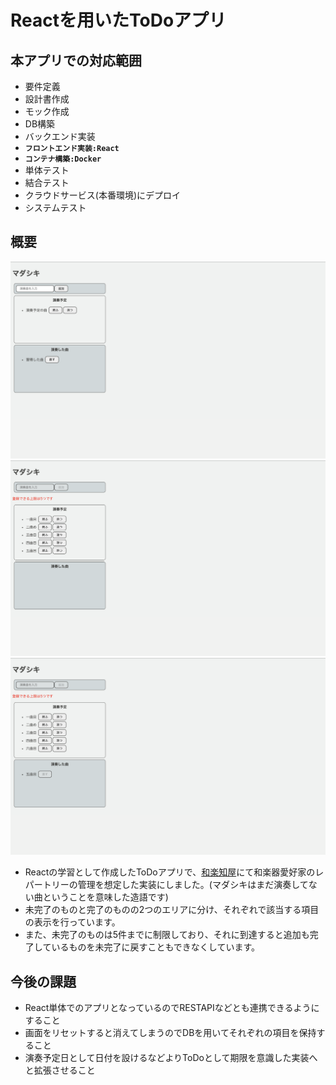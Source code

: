 # Reactを用いたToDoアプリ
## 本アプリでの対応範囲
- 要件定義
- 設計書作成
- モック作成
- DB構築
- バックエンド実装
- **`フロントエンド実装:React`**
- **`コンテナ構築:Docker`**
- 単体テスト
- 結合テスト
- クラウドサービス(本番環境)にデプロイ
- システムテスト
## 概要
![画面](/reactToDo.png)
![五曲](/fiveSongs.png)
![六曲](/sixSongs.png)
- Reactの学習として作成したToDoアプリで、[和楽知屋](https://github.com/MasaNakamura-ctrl/WaGotcha)にて和楽器愛好家のレパートリーの管理を想定した実装にしました。(マダシキはまだ演奏してない曲ということを意味した造語です)
- 未完了のものと完了のものの2つのエリアに分け、それぞれで該当する項目の表示を行っています。
- また、未完了のものは5件までに制限しており、それに到達すると追加も完了しているものを未完了に戻すこともできなくしています。
## 今後の課題
- React単体でのアプリとなっているのでRESTAPIなどとも連携できるようにすること
- 画面をリセットすると消えてしまうのでDBを用いてそれぞれの項目を保持すること
- 演奏予定日として日付を設けるなどよりToDoとして期限を意識した実装へと拡張させること